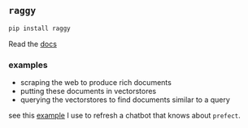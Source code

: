 ## `raggy`

```python
pip install raggy
```

Read the [docs](https://zzstoatzz.github.io/raggy/)

### examples
- scraping the web to produce rich documents
- putting these documents in vectorstores
- querying the vectorstores to find documents similar to a query

see this [example](https://github.com/zzstoatzz/raggy/blob/main/examples/refresh_tpuf/refresh_namespace.py) I use to refresh a chatbot that knows about `prefect`.
```

